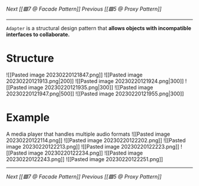 _Next [[🟩7 @ Facade Pattern]]_
_Previous [[🟩5 @ Proxy Pattern]]_

---
`Adapter` is a structural design pattern that **allows objects with
incompatible interfaces to collaborate.**

# Structure
![[Pasted image 20230220121847.png]]
![[Pasted image 20230220121913.png|200]]
![[Pasted image 20230220121924.png|300]]
![[Pasted image 20230220121935.png|300]]
![[Pasted image 20230220121947.png|500]]
![[Pasted image 20230220121955.png|300]]

# Example
A media player that handles multiple audio formats
![[Pasted image 20230220122114.png]]
![[Pasted image 20230220122202.png]]
![[Pasted image 20230220122213.png]]
![[Pasted image 20230220122223.png]]
![[Pasted image 20230220122234.png]]
![[Pasted image 20230220122243.png]]
![[Pasted image 20230220122251.png]]

---
_Next [[🟩7 @ Facade Pattern]]_
_Previous [[🟩5 @ Proxy Pattern]]_
